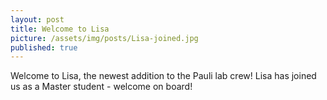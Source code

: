 ```yaml
---
layout: post
title: Welcome to Lisa
picture: /assets/img/posts/Lisa-joined.jpg
published: true
---
```

Welcome to Lisa, the newest addition to the Pauli lab crew! Lisa has joined us as a Master student - welcome on board!
